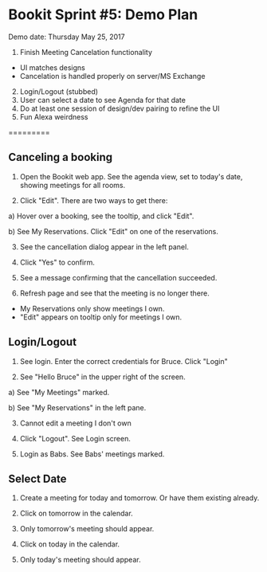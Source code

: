 # Bookit Sprint #5: Demo Plan

Demo date: Thursday May 25, 2017

1) Finish Meeting Cancelation functionality
  - UI matches designs
  - Cancelation is handled properly on server/MS Exchange
2) Login/Logout (stubbed)
3) User can select a date to see Agenda for that date
4) Do at least one session of design/dev pairing to refine the UI
5) Fun Alexa weirdness

=========

## Canceling a booking

1) Open the Bookit web app. See the agenda view, set to today's date, showing meetings for all rooms.

2) Click "Edit". There are two ways to get there:

a) Hover over a booking, see the tooltip, and click "Edit".

b) See My Reservations. Click "Edit" on one of the reservations.

3) See the cancellation dialog appear in the left panel.

4) Click "Yes" to confirm.

5) See a message confirming that the cancellation succeeded.

6) Refresh page and see that the meeting is no longer there.

* My Reservations only show meetings I own.
* "Edit" appears on tooltip only for meetings I own.

## Login/Logout
1) See login. Enter the correct credentials for Bruce. Click "Login"

2) See "Hello Bruce" in the upper right of the screen.

a) See "My Meetings" marked.

b) See "My Reservations" in the left pane.

3) Cannot edit a meeting I don't own

4) Click "Logout". See Login screen.

5) Login as Babs. See Babs' meetings marked.

## Select Date
1) Create a meeting for today and tomorrow.  Or have them existing already.

2) Click on tomorrow in the calendar.

3) Only tomorrow's meeting should appear.

4) Click on today in the calendar.

5) Only today's meeting should appear.
